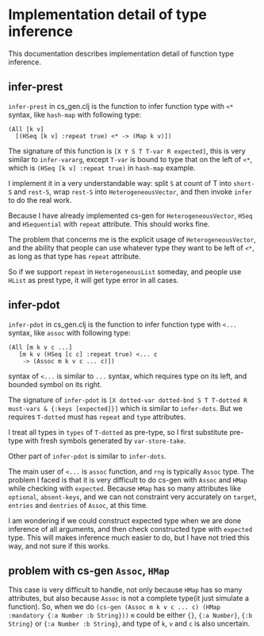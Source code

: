 # Implementation detail of type inference

This documentation describes implementation detail of function type inference.

## infer-prest

`infer-prest` in cs_gen.clj is the function to infer function type with `<*`
syntax, like `hash-map` with following type:

    (All [k v]
      [(HSeq [k v] :repeat true) <* -> (Map k v)])

The signature of this function is `[X Y S T T-var R expected]`, this is very
similar to `infer-vararg`, except `T-var` is bound to type that on the left of
`<*`, which is `(HSeq [k v] :repeat true)` in `hash-map` example.

I implement it in a very understandable way: split `S` at count of T into
`short-S` and `rest-S`, wrap `rest-S` into `HeterogeneousVector`, and then
invoke `infer` to do the real work.

Because I have already implemented cs-gen for `HeterogeneousVector`, `HSeq` and
`HSequential` with `repeat` attribute. This should works fine.

The problem that concerns me is the explicit usage of `HeterogeneousVector`,
and the ability that people can use whatever type they want to be left of `<*`,
as long as that type has `repeat` attribute.

So if we support `repeat` in `HeterogeneousList` someday, and people use
`HList` as prest type, it will get type error in all cases.

## infer-pdot

`infer-pdot` in cs_gen.clj is the function to infer function type with `<...`
syntax, like `assoc` with following type:

    (All [m k v c ...]
       [m k v (HSeq [c c] :repeat true) <... c
        -> (Assoc m k v c ... c)])

syntax of `<...` is similar to `...` syntax, which requires type on its left,
and bounded symbol on its right.

The signature of `infer-pdot` is
`[X dotted-var dotted-bnd S T T-dotted R must-vars & {:keys [expected]}]`
which is similar to `infer-dots`. But we requires `T-dotted` must has `repeat`
and `type` attributes.

I treat all types in `types` of `T-dotted` as pre-type, so I first substitute
pre-type with fresh symbols generated by `var-store-take`.

Other part of `infer-pdot` is similar to `infer-dots`.

The main user of `<...` is `assoc` function, and `rng` is typically `Assoc`
type. The problem I faced is that it is very difficult to do cs-gen with
`Assoc` and `HMap` while checking with `expected`. Because `HMap` has so many
attributes like `optional`, `absent-keys`, and we can not constraint very
accurately on `target`, `entries` and `dentries` of `Assoc`, at this time.

I am wondering if we could construct expected type when we are done inference
of all arguments, and then check constructed type with `expected` type. This
will makes inference much easier to do, but I have not tried this way, and not
sure if this works.

## problem with cs-gen `Assoc`, `HMap`

This case is very difficult to handle, not only because `HMap` has so many
attributes, but also because `Assoc` is not a complete type(it just simulate a
function). So, when we do
`(cs-gen (Assoc m k v c ... c) (HMap :mandatory {:a Number :b String}))`
`m` could be either `{}`, `{:a Number}`, `{:b String}` or
`{:a Number :b String}`, and type of `k`, `v` and `c` is also uncertain.
